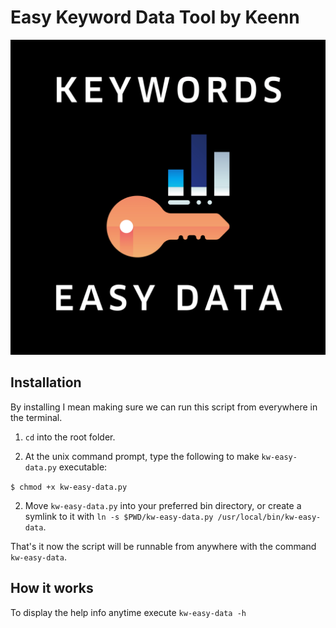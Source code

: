 # Easy Keyword Data Tool by Keenn

![Logo of keyword easy data](./logo.png)

## Installation

By installing I mean making sure we can run this script from everywhere in the terminal.

1. `cd` into the root folder.

2. At the unix command prompt, type the following to make `kw-easy-data.py` executable:

`$ chmod +x kw-easy-data.py`

2. Move `kw-easy-data.py` into your preferred bin directory, or create a symlink to it with `ln -s $PWD/kw-easy-data.py /usr/local/bin/kw-easy-data`.

That's it now the script will be runnable from anywhere with the command `kw-easy-data`.

## How it works

To display the help info anytime execute `kw-easy-data -h`

